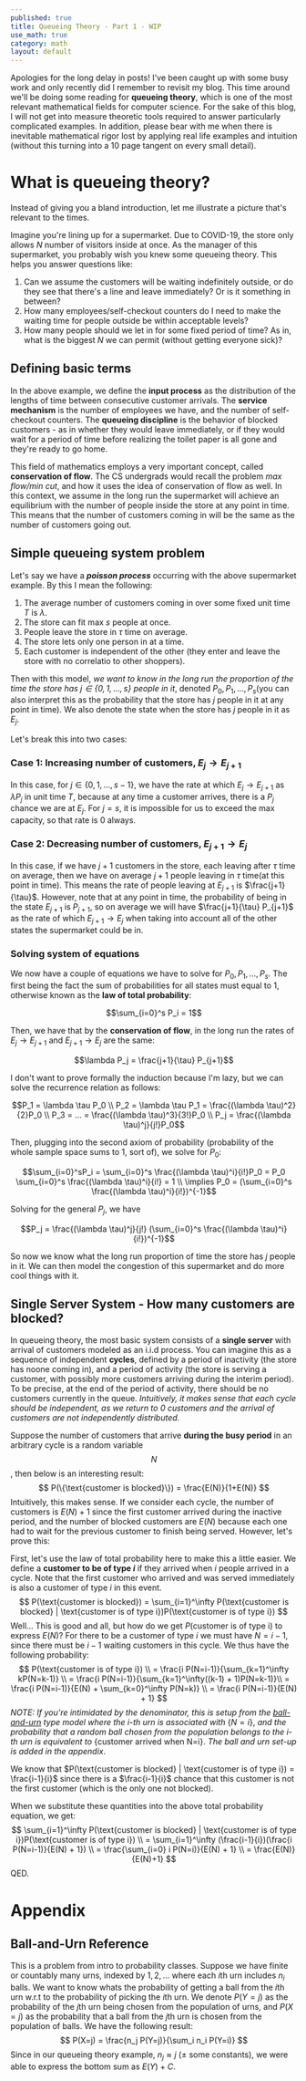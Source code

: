 ```yaml
---
published: true
title: Queueing Theory - Part 1 - WIP
use_math: true
category: math
layout: default
---
```


Apologies for the long delay in posts! I've been caught up with some busy work and only recently did I remember to revisit my blog. This time around we'll be doing some reading for **queueing theory**, which is one of the most relevant mathematical fields for computer science. For the sake of this blog, I will not get into measure theoretic tools required to answer particularly complicated examples. In addition, please bear with me when there is inevitable mathematical rigor lost by applying real life examples and intuition (without this turning into a 10 page tangent on every small detail).

# What is queueing theory?

Instead of giving you a bland introduction, let me illustrate a picture that's relevant to the times.

Imagine you're lining up for a supermarket. Due to COVID-19, the store only allows $N$ number of visitors inside at once. As the manager of this supermarket, you probably wish you knew some queueing theory. This helps you answer questions like:

1. Can we assume the customers will be waiting indefinitely outside, or do they see that there's a line and leave immediately? Or is it something in between?
2. How many employees/self-checkout counters do I need to make the waiting time for people outside be within acceptable levels?
3. How many people should we let in for some fixed period of time? As in, what is the biggest $N$ we can permit (without getting everyone sick)?

## Defining basic terms

In the above example, we define the **input process** as the distribution of the lengths of time between consecutive customer arrivals. The **service mechanism** is the number of employees we have, and the number of self-checkout counters. The **queueing discipline** is the behavior of blocked customers - as in whether they would leave immediately, or if they would wait for a period of time before realizing the toilet paper is all gone and they're ready to go home.

This field of mathematics employs a very important concept, called **conservation of flow**. The CS undergrads would recall the problem *max flow/min cut*, and how it uses the idea of conservation of flow as well. In this context, we assume in the long run the supermarket will achieve an equilibrium with the number of people inside the store at any point in time. This means that the number of customers coming in will be the same as the number of customers going out.

## Simple queueing system problem

Let's say we have a ***poisson process*** occurring with the above supermarket example. By this I mean the following:

1. The average number of customers coming in over some fixed unit time $T$ is $\lambda$. 
2. The store can fit max $s$ people at once.
3. People leave the store in $\tau$ time on average.
4. The store lets only one person in at a time.
5. Each customer is independent of the other (they enter and leave the store with no correlatio to other shoppers).

Then with this model, *we want to know in the long run the proportion of the time the store has $j \in \{0,1,...,s\}$ people in it*, denoted $P_0, P_1, ... , P_s$(you can also interpret this as the probability that the store has $j$ people in it at any point in time). We also denote the state when the store has $j$ people in it as $E_j$.

Let's break this into two cases:

### Case 1: Increasing number of customers, $E_j \to E_{j+1}$

In this case, for $j \in \{0,1,...,s-1\}$, we have the rate at which $E_j \to E_{j+1}$ as $\lambda P_j$ in unit time $T$, because at any time a customer arrives, there is a $P_j$ chance we are at $E_j$. For $j = s$, it is impossible for us to exceed the max capacity, so that rate is $0$ always.

### Case 2: Decreasing number of customers, $E_{j+1} \to E_j$

In this case, if we have $j+1$ customers in the store, each leaving after $\tau$ time on average, then we have on average $j+1$ people leaving in $\tau$ time(at this point in time). This means the rate of people leaving at $E_{j+1}$ is $\frac{j+1}{\tau}$. However, note that at any point in time, the probability of being in the state $E_{j+1}$ is $P_{j+1}$, so on average we will have $\frac{j+1}{\tau} P_{j+1}$ as the rate of which $E_{j+1} \to E_j$ when taking into account all of the other states the supermarket could be in.

### Solving system of equations

We now have a couple of equations we have to solve for $P_0, P_1, ... , P_s$. The first being the fact the sum of probabilities for all states must equal to 1, otherwise known as the **law of total probability**:

$$\sum_{i=0}^s P_i = 1$$

Then, we have that by the **conservation of flow**, in the long run the rates of $E_j \to E_{j+1}$ and $E_{j+1} \to E_j$ are the same: 

$$\lambda P_j = \frac{j+1}{\tau} P_{j+1}$$

I don't want to prove formally the induction because I'm lazy, but we can solve the recurrence relation as follows:

$$P_1 = \lambda \tau P_0 \\ P_2 = \lambda \tau P_1 = \frac{(\lambda \tau)^2}{2}P_0 \\ P_3 = ... = \frac{(\lambda \tau)^3}{3!}P_0 \\ P_j = \frac{(\lambda \tau)^j}{j!}P_0$$

Then, plugging into the second axiom of probability (probability of the whole sample space sums to 1, sort of), we solve for $P_0$:

$$\sum_{i=0}^sP_i = \sum_{i=0}^s \frac{(\lambda \tau)^i}{i!}P_0 = P_0 \sum_{i=0}^s \frac{(\lambda \tau)^i}{i!} = 1 \\ \implies P_0 = (\sum_{i=0}^s \frac{(\lambda \tau)^i}{i!})^{-1}$$

Solving for the general $P_j$, we have

$$P_j = \frac{(\lambda \tau)^j}{j!} (\sum_{i=0}^s \frac{(\lambda \tau)^i}{i!})^{-1}$$

So now we know what the long run proportion of time the store has $j$ people in it. We can then model the congestion of this supermarket and do more cool things with it.

## Single Server System - How many customers are blocked?

In queueing theory, the most basic system consists of a **single server** with arrival of customers modeled as an i.i.d process. You can imagine this as a sequence of independent **cycles**, defined by a period of inactivity (the store has noone coming in), and a period of activity (the store is serving a customer, with possibly more customers arriving during the interim period). To be precise, at the end of the period of activity, there should be no customers currently in the queue. *Intuitively, it makes sense that each cycle should be independent, as we return to 0 customers and the arrival of customers are not independently distributed.* 

Suppose the number of customers that arrive **during the busy period** in an arbitrary cycle is a random variable $$N$$, then below is an interesting result:
$$
P(\{\text{customer is blocked}\}) = \frac{E(N)}{1+E(N)}
$$
Intuitively, this makes sense. If we consider each cycle, the number of customers is $E(N) + 1$ since the first customer arrived during the inactive period, and the number of blocked customers are $E(N)$ because each one had to wait for the previous customer to finish being served. However, let's prove this:

First, let's use the law of total probability here to make this a little easier. We define a **customer to be of type $i$** if they arrived when $i$ people arrived in a cycle. Note that the first customer who arrived and was served immediately is also a customer of type $i$ in this event.
$$
P(\text{customer is blocked}) = \sum_{i=1}^\infty P(\text{customer is blocked} | \text{customer is of type i})P(\text{customer is of type i})
$$
Well... This is good and all, but how do we get $P(\text{customer is of type i})$ to express $E(N)$? For there to be a customer of type $i$ we must have $N = i-1$, since there must be $i-1$ waiting customers in this cycle. We thus have the following probability:
$$
P(\text{customer is of type i}) \\
= \frac{i P(N=i-1)}{\sum_{k=1}^\infty kP(N=k-1)} \\
= \frac{i P(N=i-1)}{\sum_{k=1}^\infty((k-1) + 1)P(N=k-1)}\\
= \frac{i P(N=i-1)}{E(N) + \sum_{k=0}^\infty P(N=k)} \\
= \frac{i P(N=i-1)}{E(N) + 1}
$$
*NOTE: If you're intimidated by the denominator, this is setup from the [ball-and-urn](https://en.wikipedia.org/wiki/Urn_problem) type model where the i-th urn is associated with* $\{N=i\}$, *and the probability that a random ball chosen from the population belongs to the i-th urn is equivalent to* $\{\text{customer arrived when N=i}\}$. *The ball and urn set-up is added in the appendix*.

We know that $P(\text{customer is blocked} | \text{customer is of type i}) = \frac{i-1}{i}$ since there is a $\frac{i-1}{i}$ chance that this customer is not the first customer (which is the only one not blocked).

When we substitute these quantities into the above total probability equation, we get:
$$
\sum_{i=1}^\infty P(\text{customer is blocked} | \text{customer is of type i})P(\text{customer is of type i}) \\
= \sum_{i=1}^\infty (\frac{i-1}{i})(\frac{i P(N=i-1)}{E(N) + 1}) \\
= \frac{\sum_{i=0} i P(N=i)}{E(N) + 1} \\ = \frac{E(N)}{E(N)+1}
$$
QED.

# Appendix

## Ball-and-Urn Reference

This is a problem from intro to probability classes. Suppose we have finite or countably many urns, indexed by $1,2,...$ where each $i$th urn includes $n_i$ balls. We want to know whats the probability of getting a ball from the $i$th urn w.r.t to the probability  of picking the $i$th urn. We denote $P(Y=j)$ as the probability of the $j$th urn being chosen from the population of urns, and $P(X=j)$ as the probability that a ball from the $j$th urn is chosen from the population of balls. We have the following result:
$$
P(X=j) = \frac{n_j P(Y=j)}{\sum_i n_i P(Y=i)}
$$
Since in our queueing theory example, $n_j \approx j$ ($\pm$ some constants), we were able to express the bottom sum as $E(Y) + C$.